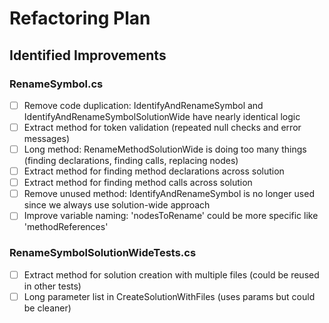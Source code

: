 # Refactoring Plan

## Identified Improvements

### RenameSymbol.cs
- [ ] Remove code duplication: IdentifyAndRenameSymbol and IdentifyAndRenameSymbolSolutionWide have nearly identical logic
- [ ] Extract method for token validation (repeated null checks and error messages)
- [ ] Long method: RenameMethodSolutionWide is doing too many things (finding declarations, finding calls, replacing nodes)
- [ ] Extract method for finding method declarations across solution
- [ ] Extract method for finding method calls across solution
- [ ] Remove unused method: IdentifyAndRenameSymbol is no longer used since we always use solution-wide approach
- [ ] Improve variable naming: 'nodesToRename' could be more specific like 'methodReferences'

### RenameSymbolSolutionWideTests.cs
- [ ] Extract method for solution creation with multiple files (could be reused in other tests)
- [ ] Long parameter list in CreateSolutionWithFiles (uses params but could be cleaner)
